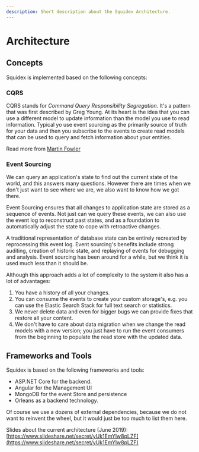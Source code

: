 ```yaml
---
description: Short description about the Squidex Architecture.
---
```


# Architecture

## Concepts

Squidex is implemented based on the following concepts:

### CQRS

CQRS stands for _Command Query Responsibility Segregation_. It's a pattern that was first described by Greg Young. At its heart is the idea that you can use a different model to update information than the model you use to read information. Typical yo use event sourcing as the primarily source of truth for your data and then you subscribe to the events to create read models that can be used to query and fetch information about your entities.

Read more from [Martin Fowler](https://martinfowler.com/bliki/CQRS.html)

### Event Sourcing

We can query an application's state to find out the current state of the world, and this answers many questions. However there are times when we don't just want to see where we are, we also want to know how we got there.

Event Sourcing ensures that all changes to application state are stored as a sequence of events. Not just can we query these events, we can also use the event log to reconstruct past states, and as a foundation to automatically adjust the state to cope with retroactive changes.

A traditional representation of database state can be entirely recreated by reprocessing this event log. Event sourcing's benefits include strong auditing, creation of historic state, and replaying of events for debugging and analysis. Event sourcing has been around for a while, but we think it is used much less than it should be.

Although this approach adds a lot of complexity to the system it also has a lot of advantages:

1. You have a history of all your changes.
2. You can consume the events to create your custom storage's, e.g. you can use the Elastic Search Stack for full text search or statistics.
3. We never delete data and even for bigger bugs we can provide fixes that restore all your content.
4. We don't have to care about data migration when we change the read models with a new version; you just have to run the event consumers from the beginning to populate the read store with the updated data.

## Frameworks and Tools

Squidex is based on the following frameworks and tools:

* ASP.NET Core for the backend.
* Angular for the Management UI
* MongoDB for the event Store and persistence
* Orleans as a backend technology.

Of course we use a dozens of external dependencies, because we do not want to reinvent the wheel, but it would just be too much to list them here.

Slides about the current architecture (June 2019): [https://www.slideshare.net/secret/yUk1EmYlw8pLZF](https://www.slideshare.net/secret/yUk1EmYlw8pLZF)
